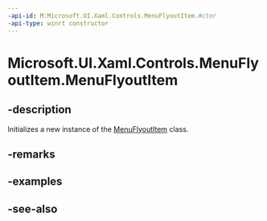 ```yaml
---
-api-id: M:Microsoft.UI.Xaml.Controls.MenuFlyoutItem.#ctor
-api-type: winrt constructor
---
```


<!-- Method syntax
public MenuFlyoutItem()
-->

# Microsoft.UI.Xaml.Controls.MenuFlyoutItem.MenuFlyoutItem

## -description
Initializes a new instance of the [MenuFlyoutItem](menuflyoutitem.md) class.

## -remarks

## -examples

## -see-also
